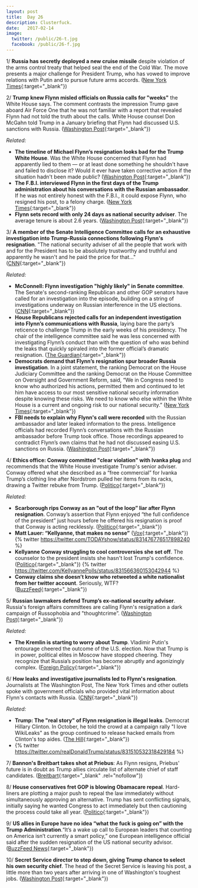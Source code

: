 ```yaml
---
layout: post
title:  Day 26
description: Clusterfuck.
date:   2017-02-14
image:
  twitter: /public/26-t.jpg
  facebook: /public/26-f.jpg
---
```


1/ **Russia has secretly deployed a new cruise missile** despite violation of the arms control treaty that helped seal the end of the Cold War. The move presents a major challenge for President Trump, who has vowed to improve relations with Putin and to pursue future arms accords. ([New York Times](https://www.nytimes.com/2017/02/14/world/europe/russia-cruise-missile-arms-control-treaty.html){:target="_blank"}) 

2/ **Trump knew Flynn misled officials on Russia calls for "weeks"** the White House says. The comment contrasts the impression Trump gave aboard Air Force One that he was not familiar with a report that revealed Flynn had not told the truth about the calls. White House counsel Don McGahn told Trump in a January briefing that Flynn had discussed U.S. sanctions with Russia. ([Washington Post](https://www.washingtonpost.com/news/post-politics/wp/2017/02/14/trump-was-told-weeks-ago-that-flynn-misled-vice-president-about-russia-contacts-white-house-says/){:target="_blank"}) 

_Related:_

* **The timeline of Michael Flynn’s resignation looks bad for the Trump White House**. Was the White House concerned that Flynn had apparently lied to them — or at least done something he shouldn't have and failed to disclose it? Would it ever have taken corrective action if the situation hadn't been made public? ([Washington Post](https://www.washingtonpost.com/news/the-fix/wp/2017/02/14/the-timeline-of-michael-flynns-resignation-is-troubling-for-the-trump-white-house/){:target="_blank"}) 
* **The F.B.I. interviewed Flynn in the first days of the Trump administration about his conversations with the Russian ambassador**. If he was not entirely honest with the F.B.I., it could expose Flynn, who resigned his post, to a felony charge. ([New York Times](https://www.nytimes.com/2017/02/14/us/politics/fbi-interviewed-mike-flynn.html){:target="_blank"}) 
* **Flynn sets record with only 24 days as national security adviser**. The average tenure is about 2.6 years. ([Washington Post](https://www.washingtonpost.com/news/morning-mix/wp/2017/02/14/flynn-sets-record-with-only-24-days-as-nsc-chief-the-average-tenure-is-about-2-6-years/){:target="_blank"}) 

3/ **A member of the Senate Intelligence Committee calls for an exhaustive investigation into Trump-Russia connections following Flynn's resignation**. "The national security adviser of all the people that work with and for the President has to be absolutely trustworthy and truthful and apparently he wasn't and he paid the price for that..." ([CNN](http://www.cnn.com/2017/02/14/politics/kfile-roy-blunt-flynn-investigation/index.html){:target="_blank"}) 

_Related:_

* **McConnell: Flynn investigation "highly likely" in Senate committee**. The Senate's second-ranking Republican and other GOP senators have called for an investigation into the episode, building on a string of investigations underway on Russian interference in the US elections. ([CNN](http://www.cnn.com/2017/02/14/politics/republicans-want-flynn-investigations/){:target="_blank"}) 
* **House Republicans rejected calls for an independent investigation into Flynn’s communications with Russia**, laying bare the party’s reticence to challenge Trump in the early weeks of his presidency. The chair of the intelligence committee said he was less concerned with investigating Flynn’s conduct than with the question of who was behind the leaks that quickly spiraled into the former official’s dramatic resignation. ([The Guardian](https://www.theguardian.com/us-news/2017/feb/14/congress-republicans-michael-flynn-investigation){:target="_blank"}) 
* **Democrats demand that Flynn’s resignation spur broader Russia investigation**. In a joint statement, the ranking Democrat on the House Judiciary Committee and the ranking Democrat on the House Committee on Oversight and Government Reform, said, “We in Congress need to know who authorized his actions, permitted them and continued to let him have access to our most sensitive national security information despite knowing these risks. We need to know who else within the White House is a current and ongoing risk to our national security.” ([New York Times](https://www.nytimes.com/2017/02/14/us/politics/donald-trump-administration-michael-flynn-resignation.html){:target="_blank"}) 
* **FBI needs to explain why Flynn's call were recorded** with the Russian ambassador and later leaked information to the press. Intelligence officials had recorded Flynn’s conversations with the Russian ambassador before Trump took office. Those recordings  appeared to contradict Flynn’s own claims that he had not discussed easing U.S. sanctions on Russia. ([Washington Post](https://www.washingtonpost.com/news/powerpost/wp/2017/02/14/fbi-needs-to-explain-why-michael-flynn-was-recorded-gop-intelligence-chairman-says/){:target="_blank"}) 

4/ **Ethics office: Conway committed "clear violation" with Ivanka plug** and recommends that the White House investigate  Trump's senior adviser. Conway offered what she described as a “free commercial” for Ivanka Trump’s clothing line after Nordstrom pulled her items from its racks, drawing a Twitter rebuke from Trump. ([Politico](http://www.politico.com/story/2017/02/ethics-office-conway-committed-clear-violation-with-ivanka-plug-235010){:target="_blank"}) 

_Related:_

* **Scarborough rips Conway as an "out of the loop” liar after Flynn resignation**. Conway’s assertion that Flynn enjoyed “the full confidence of the president” just hours before he offered his resignation is proof that Conway is acting recklessly. ([Politico](http://www.politico.com/story/2017/02/michael-flynn-resigns-kellyanne-conway-joe-scarborough-reaction-234988){:target="_blank"}) 
* **Matt Lauer: “Kellyanne, that makes no sense”** ([Vox](http://www.vox.com/policy-and-politics/2017/2/14/14609816/kellyanne-conway-flynn-lauer){:target="_blank"}) 
  {% twitter https://twitter.com/TODAYshow/status/831476776517898240 %}
* **Kellyanne Conway struggling to cool controversies she set off**. The counselor to the president insists she hasn't lost Trump's confidence. ([Politico](http://www.politico.com/story/2017/02/michael-flynn-resign-kellyanne-conway-reaction-234992){:target="_blank"}) 
  {% twitter https://twitter.com/KellyannePolls/status/831566360153042944 %}
* **Conway claims she doesn’t know who retweeted a white nationalist from her twitter account**. Seriously, WTF? ([BuzzFeed](https://www.buzzfeed.com/tasneemnashrulla/kellyanne-conway-said-love-you-to-a-white-nationalist-twitte){:target="_blank"}) 

5/ **Russian lawmakers defend Trump’s ex-national security adviser**. Russia's foreign affairs committees are calling Flynn's resignation a dark campaign of Russophobia and "thoughtcrime”. ([Washington Post](https://www.washingtonpost.com/world/russian-lawmakers-rush-to-the-defense-of-trumps-ex-national-security-advisor/2017/02/14/547fc410-f28b-11e6-8d72-263470bf0401_story.html){:target="_blank"}) 

_Related:_

* **The Kremlin is starting to worry about Trump**. Vladimir Putin's entourage cheered the outcome of the U.S. election. Now that Trump is in power, political elites in Moscow have stopped cheering. They recognize that Russia’s position has become abruptly and agonizingly complex. ([Foreign Policy](http://foreignpolicy.com/2017/02/13/the-kremlin-is-starting-to-worry-about-trump/){:target="_blank"}) 

6/ **How leaks and investigative journalists led to Flynn's resignation**. Journalists at The Washington Post, The New York Times and other outlets spoke with government officials who provided vital information about Flynn's contacts with Russia. ([CNN](http://money.cnn.com/2017/02/14/media/michael-flynn-investigative-journalism/index.html){:target="_blank"}) 

_Related:_

* **Trump: The "real story" of Flynn resignation is illegal leaks**. Democrat Hillary Clinton. In October, he told the crowd at a campaign rally "I love WikiLeaks" as the group continued to release hacked emails from Clinton's top aides. ([The Hill](http://thehill.com/homenews/administration/319393-trump-real-story-of-flynn-resignation-is-illegal-leaks){:target="_blank"}) 
* {% twitter https://twitter.com/realDonaldTrump/status/831510532318429184 %}

7/ **Bannon's Breitbart takes shot at Priebus**: As Flynn resigns, Priebus' future is in doubt as Trump allies circulate list of alternate chief of staff candidates. ([Breitbart](http://www.breitbart.com/big-government/2017/02/14/flynn-resigns-priebus-future-doubt-trump-allies-circulate-list-alternate-chief-staff-candidates/){:target="_blank" .rel="nofollow"}) 

8/ **House conservatives fret GOP is blowing Obamacare repeal**. Hard-liners are plotting a major push to repeal the law immediately without simultaneously approving an alternative. Trump has sent conflicting signals, initially saying he wanted Congress to act immediately but then cautioning the process could take all year. ([Politico](http://www.politico.com/story/2017/02/obamcare-conservatives-repeal-replace-234983){:target="_blank"}) 

9/ **US allies in Europe have no idea “what the fuck is going on” with the Trump Administration**.“It’s a wake up call to European leaders that counting on America isn’t currently a smart policy,” one European intelligence official said after the sudden resignation of the US national security advisor. ([BuzzFeed News](https://www.buzzfeed.com/mitchprothero/us-allies-in-europe-have-no-idea-what-the-fuck-is-going-on-w){:target="_blank"}) 

10/ **Secret Service director to step down, giving Trump chance to select his own security chief**. The head of the Secret Service is leaving his post, a little more than two years after arriving in one of Washington's toughest jobs. ([Washington Post](https://www.washingtonpost.com/news/post-politics/wp/2017/02/14/secret-service-director-to-step-down-giving-trump-chance-to-select-his-own-security-chief/){:target="_blank"}) 